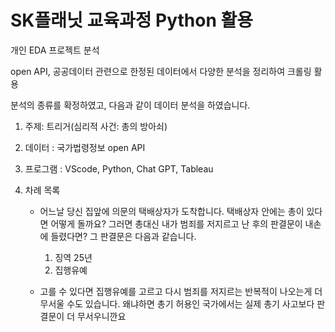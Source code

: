 # SK플래닛 교육과정 Python 활용

개인 EDA 프로젝트 분석

open API, 공공데이터 관련으로 한정된 데이터에서 다양한 분석을 정리하여 크롤링 활용

분석의 종류를 확정하였고, 다음과 같이 데이터 분석을 하였습니다.

1. 주제: 트리거(심리적 사건: 총의 방아쇠)

2. 데이터 : 국가법령정보 open API

3. 프로그램 : VScode, Python, Chat GPT, Tableau

4. 차례 목록
   - 어느날 당신 집앞에 의문의 택배상자가 도착합니다.
     택배상자 안에는 총이 있다면 어떻게 돌까요?
     그러면 총대신 내가 범죄를 저지르고 난 후의 판결문이 내손에 들렸다면?
     그 판결문은 다음과 같습니다.
     
     1) 징역 25년
     2) 집행유예
   
   - 고를 수 있다면 집행유예를 고르고 다시 범죄를 저지르는 반복적이 나오는게
     더 무서울 수도 있습니다.
     왜냐하면 총기 허용인 국가에서는 실제 총기 사고보다 판결문이 더 무서우니깐요

